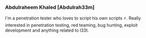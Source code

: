 ### Abdulraheem Khaled [Abdulrah33m]
I'm a penetration tester who loves to script his own scripts ⚡.
Really interested in penetration testing, red teaming, bug hunting, exploit development and anything related to l33t.


<!--
**Abdulrah33m/Abdulrah33m** is a ✨ _special_ ✨ repository because its `README.md` (this file) appears on your GitHub profile.

Here are some ideas to get you started:

- 🔭 I’m currently working on ...
- 🌱 I’m currently learning ...
- 👯 I’m looking to collaborate on ...
- 🤔 I’m looking for help with ...
- 💬 Ask me about ...
- 📫 How to reach me: ...
- 😄 Pronouns: ...
- ⚡ Fun fact: ...
-->
